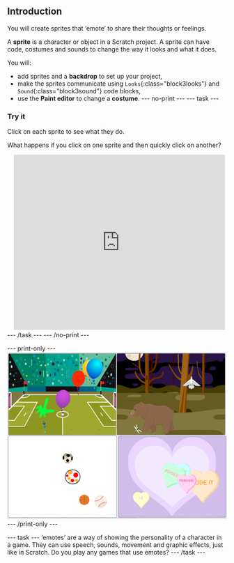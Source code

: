 <style>
h1::before {
  content: "Make your own: \A";
  font-style: font-style: italic;
  font-weight: normal;
  font-size: smaller;
}
</style>

## Introduction

You will create sprites that ‘emote’ to share their thoughts or feelings. 

A **sprite** is a character or object in a Scratch project. A sprite can have code, costumes and sounds to change the way it looks and what it does. 

You will:
+ add sprites and a **backdrop** to set up your project,
+ make the sprites communicate using `Looks`{:class="block3looks"} and `Sound`{:class="block3sound"} code blocks,
+ use the **Paint editor** to change a **costume**.
--- no-print ---
--- task ---
### Try it
<div style="display: flex; flex-wrap: wrap">
<div style="flex-basis: 200px; flex-grow: 1">  
Click on each sprite to see what they do. 

What happens if you click on one sprite and then quickly click on another?
</div>
<div class="scratch-preview" style="margin-left: 15px;">
  <iframe allowtransparency="true" width="485" height="402" src="https://scratch.mit.edu/projects/embed/485673032/?autostart=false" frameborder="0"></iframe>
</div>
</div>
--- /task ---
--- /no-print ---

--- print-only ---
![Complete project](images/showcase_static.png)
--- /print-only ---

--- task ---
‘emotes’ are a way of showing the personality of a character in a game. They can use speech, sounds, movement and graphic effects, just like in Scratch. Do you play any games that use emotes?
--- /task ---


